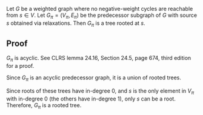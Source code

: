 Let $G$ be a weighted graph where no negative-weight cycles are reachable from $s \in V$.
Let $G_π = (V_π, E_π)$ be the predecessor subgraph of $G$ with source $s$ obtained via relaxations.
Then $G_π$ is a tree rooted at $s$.

## Proof

$G_π$ is acyclic.
See CLRS lemma 24.16, Section 24.5, page 674, third edition for a proof.

Since $G_π$ is an acyclic predecessor graph, it is a union of rooted trees.

Since roots of these trees have in-degree 0,
and $s$ is the only element in $V_π$ with in-degree 0
(the others have in-degree 1), only $s$ can be a root.
Therefore, $G_π$ is a rooted tree.
